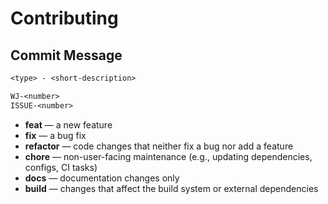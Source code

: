 # Contributing

## Commit Message

```txt
<type> - <short-description>

WJ-<number>
ISSUE-<number>
```

* **feat** — a new feature
* **fix** — a bug fix
* **refactor** — code changes that neither fix a bug nor add a feature
* **chore** — non-user-facing maintenance (e.g., updating dependencies, configs, CI tasks)
* **docs** — documentation changes only
* **build** — changes that affect the build system or external dependencies
